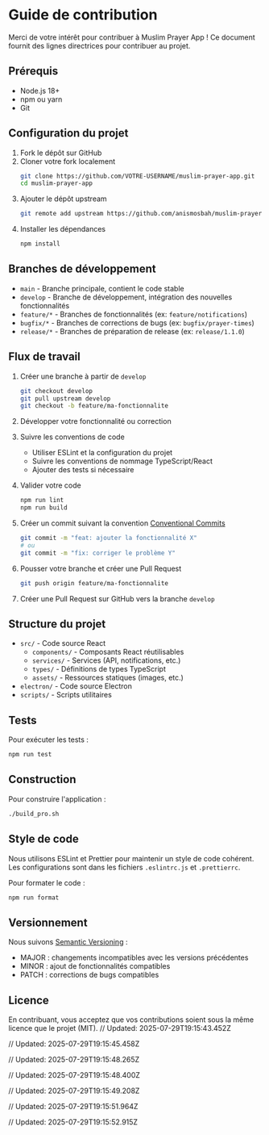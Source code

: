 # Guide de contribution

Merci de votre intérêt pour contribuer à Muslim Prayer App ! Ce document fournit des lignes directrices pour contribuer au projet.

## Prérequis

- Node.js 18+
- npm ou yarn
- Git

## Configuration du projet

1. Fork le dépôt sur GitHub
2. Cloner votre fork localement
   ```bash
   git clone https://github.com/VOTRE-USERNAME/muslim-prayer-app.git
   cd muslim-prayer-app
   ```
3. Ajouter le dépôt upstream
   ```bash
   git remote add upstream https://github.com/anismosbah/muslim-prayer-app.git
   ```
4. Installer les dépendances
   ```bash
   npm install
   ```

## Branches de développement

- `main` - Branche principale, contient le code stable
- `develop` - Branche de développement, intégration des nouvelles fonctionnalités
- `feature/*` - Branches de fonctionnalités (ex: `feature/notifications`)
- `bugfix/*` - Branches de corrections de bugs (ex: `bugfix/prayer-times`)
- `release/*` - Branches de préparation de release (ex: `release/1.1.0`)

## Flux de travail

1. Créer une branche à partir de `develop`
   ```bash
   git checkout develop
   git pull upstream develop
   git checkout -b feature/ma-fonctionnalite
   ```

2. Développer votre fonctionnalité ou correction

3. Suivre les conventions de code
   - Utiliser ESLint et la configuration du projet
   - Suivre les conventions de nommage TypeScript/React
   - Ajouter des tests si nécessaire

4. Valider votre code
   ```bash
   npm run lint
   npm run build
   ```

5. Créer un commit suivant la convention [Conventional Commits](https://www.conventionalcommits.org/)
   ```bash
   git commit -m "feat: ajouter la fonctionnalité X"
   # ou
   git commit -m "fix: corriger le problème Y"
   ```

6. Pousser votre branche et créer une Pull Request
   ```bash
   git push origin feature/ma-fonctionnalite
   ```

7. Créer une Pull Request sur GitHub vers la branche `develop`

## Structure du projet

- `src/` - Code source React
  - `components/` - Composants React réutilisables
  - `services/` - Services (API, notifications, etc.)
  - `types/` - Définitions de types TypeScript
  - `assets/` - Ressources statiques (images, etc.)
- `electron/` - Code source Electron
- `scripts/` - Scripts utilitaires

## Tests

Pour exécuter les tests :
```bash
npm run test
```

## Construction

Pour construire l'application :
```bash
./build_pro.sh
```

## Style de code

Nous utilisons ESLint et Prettier pour maintenir un style de code cohérent. Les configurations sont dans les fichiers `.eslintrc.js` et `.prettierrc`.

Pour formater le code :
```bash
npm run format
```

## Versionnement

Nous suivons [Semantic Versioning](https://semver.org/) :
- MAJOR : changements incompatibles avec les versions précédentes
- MINOR : ajout de fonctionnalités compatibles
- PATCH : corrections de bugs compatibles

## Licence

En contribuant, vous acceptez que vos contributions soient sous la même licence que le projet (MIT). 
// Updated: 2025-07-29T19:15:43.452Z

// Updated: 2025-07-29T19:15:45.458Z

// Updated: 2025-07-29T19:15:48.265Z

// Updated: 2025-07-29T19:15:48.400Z

// Updated: 2025-07-29T19:15:49.208Z

// Updated: 2025-07-29T19:15:51.964Z

// Updated: 2025-07-29T19:15:52.915Z
